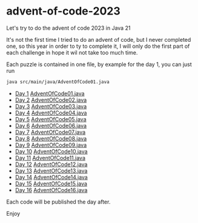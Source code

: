 # advent-of-code-2023
Let's try to do the advent of code 2023 in Java 21

It's not the first time I tried to do an advent of code, but I never completed one, so this year in order to ty to complete it,
I will only do the first part of each challenge in hope it wil not take too much time.

Each puzzle is contained in one file, by example for the day 1, you can just run
```bash
java src/main/java/AdventOfCode01.java
```

- [Day  1](https://adventofcode.com/2023/day/1) [AdventOfCode01.java](src/main/java/AdventOfCode01.java)
- [Day  2](https://adventofcode.com/2023/day/2) [AdventOfCode02.java](src/main/java/AdventOfCode02.java)
- [Day  3](https://adventofcode.com/2023/day/3) [AdventOfCode03.java](src/main/java/AdventOfCode03.java)
- [Day  4](https://adventofcode.com/2023/day/4) [AdventOfCode04.java](src/main/java/AdventOfCode04.java)
- [Day  5](https://adventofcode.com/2023/day/5) [AdventOfCode05.java](src/main/java/AdventOfCode05.java)
- [Day  6](https://adventofcode.com/2023/day/6) [AdventOfCode06.java](src/main/java/AdventOfCode06.java)
- [Day  7](https://adventofcode.com/2023/day/7) [AdventOfCode07.java](src/main/java/AdventOfCode07.java)
- [Day  8](https://adventofcode.com/2023/day/8) [AdventOfCode08.java](src/main/java/AdventOfCode08.java)
- [Day  9](https://adventofcode.com/2023/day/9) [AdventOfCode09.java](src/main/java/AdventOfCode09.java)
- [Day 10](https://adventofcode.com/2023/day/10) [AdventOfCode10.java](src/main/java/AdventOfCode10.java)
- [Day 11](https://adventofcode.com/2023/day/11) [AdventOfCode11.java](src/main/java/AdventOfCode11.java)
- [Day 12](https://adventofcode.com/2023/day/12) [AdventOfCode12.java](src/main/java/AdventOfCode12.java)
- [Day 13](https://adventofcode.com/2023/day/13) [AdventOfCode13.java](src/main/java/AdventOfCode13.java)
- [Day 14](https://adventofcode.com/2023/day/14) [AdventOfCode14.java](src/main/java/AdventOfCode14.java)
- [Day 15](https://adventofcode.com/2023/day/15) [AdventOfCode15.java](src/main/java/AdventOfCode15.java)
- [Day 16](https://adventofcode.com/2023/day/16) [AdventOfCode16.java](src/main/java/AdventOfCode16.java)

Each code will be published the day after.

Enjoy

